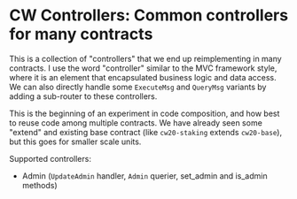 # CW Controllers: Common controllers for many contracts

This is a collection of "controllers" that we end up reimplementing in
many contracts. I use the word "controller" similar to the MVC framework
style, where it is an element that encapsulated business logic and data access.
We can also directly handle some `ExecuteMsg` and `QueryMsg` variants by
adding a sub-router to these controllers.

This is the beginning of an experiment in code composition, and how best to
reuse code among multiple contracts. We have already seen some "extend" and
existing base contract (like `cw20-staking` extends `cw20-base`), but this
goes for smaller scale units.

Supported controllers:

* Admin (`UpdateAdmin` handler, `Admin` querier, set_admin and is_admin methods)

